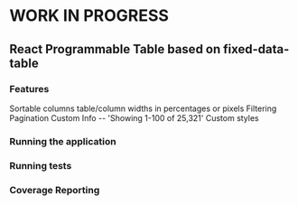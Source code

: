 # WORK IN PROGRESS
## React Programmable Table based on fixed-data-table
### Features
Sortable columns
table/column widths in percentages or pixels
Filtering
Pagination
Custom Info -- 'Showing 1-100 of 25,321'
Custom styles

### Running the application

  
### Running tests
 

### Coverage Reporting
   
